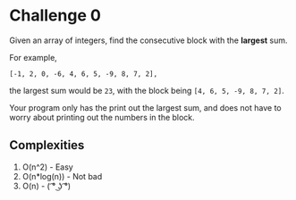 # Challenge 0
Given an array of integers, find the consecutive block with the __largest__ sum.

For example,
```
[-1, 2, 0, -6, 4, 6, 5, -9, 8, 7, 2],
```
the largest sum would be `23`, with the block being `[4, 6, 5, -9, 8, 7, 2]`.

Your program only has the print out the largest sum, and does not have to worry about printing out the numbers in the block.

## Complexities
1. O(n^2) - Easy
2. O(n*log(n)) - Not bad
3. O(n) - ( ͡° ͜ʖ ͡°)